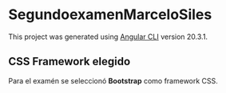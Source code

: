 # SegundoexamenMarceloSiles

This project was generated using [Angular CLI](https://github.com/angular/angular-cli) version 20.3.1.

## CSS Framework elegido
Para el examén se seleccionó **Bootstrap** como framework CSS.

